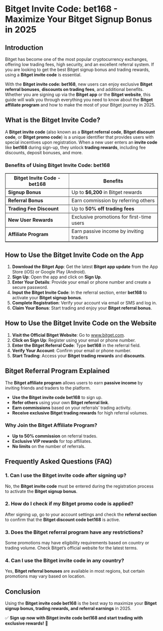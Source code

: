 <h1>Bitget Invite Code: bet168 - Maximize Your Bitget Signup Bonus in 2025</h1>

<h2>Introduction</h2>
<p>Bitget has become one of the most popular cryptocurrency exchanges, offering low trading fees, high security, and an excellent referral system. If you are looking to get the best Bitget signup bonus and trading rewards, using a <strong>Bitget invite code</strong> is essential.</p>
<p>With the <strong>Bitget invite code: bet168</strong>, new users can enjoy exclusive <strong>Bitget referral bonuses</strong>, <strong>discounts on trading fees</strong>, and additional benefits. Whether you are signing up via the <strong>Bitget app</strong> or the <strong>Bitget website</strong>, this guide will walk you through everything you need to know about the <strong>Bitget affiliate program</strong> and how to make the most of your Bitget journey in 2025.</p>

<h2>What is the Bitget Invite Code?</h2>
<p>A <strong>Bitget invite code</strong> (also known as a <strong>Bitget referral code</strong>, <strong>Bitget discount code</strong>, or <strong>Bitget promo code</strong>) is a unique identifier that provides users with special incentives upon registration. When a new user enters an <strong>invite code</strong> like <strong>bet168</strong> during sign-up, they unlock <strong>trading rewards</strong>, including fee discounts, deposit bonuses, and more.</p>

<h3>Benefits of Using Bitget Invite Code: bet168</h3>
<table border="1">
    <tr>
        <th>Bitget Invite Code - bet168</th>
        <th>Benefits</th>
    </tr>
    <tr>
        <td><strong>Signup Bonus</strong></td>
        <td>Up to <strong>$6,200</strong> in Bitget rewards</td>
    </tr>
    <tr>
        <td><strong>Referral Bonus</strong></td>
        <td>Earn commission by referring others</td>
    </tr>
    <tr>
        <td><strong>Trading Fee Discount</strong></td>
        <td>Up to <strong>50% off trading fees</strong></td>
    </tr>
    <tr>
        <td><strong>New User Rewards</strong></td>
        <td>Exclusive promotions for first-time users</td>
    </tr>
    <tr>
        <td><strong>Affiliate Program</strong></td>
        <td>Earn passive income by inviting traders</td>
    </tr>
</table>

<h2>How to Use the Bitget Invite Code on the App</h2>
<ol>
    <li><strong>Download the Bitget App</strong>: Get the latest <strong>Bitget app update</strong> from the App Store (iOS) or Google Play (Android).</li>
    <li><strong>Sign Up</strong>: Open the app and click on <strong>Sign Up</strong>.</li>
    <li><strong>Enter Your Details</strong>: Provide your email or phone number and create a secure password.</li>
    <li><strong>Input the Bitget Invite Code</strong>: In the referral section, enter <strong>bet168</strong> to activate your <strong>Bitget signup bonus</strong>.</li>
    <li><strong>Complete Registration</strong>: Verify your account via email or SMS and log in.</li>
    <li><strong>Claim Your Bonus</strong>: Start trading and enjoy your <strong>Bitget referral bonus</strong>.</li>
</ol>

<h2>How to Use the Bitget Invite Code on the Website</h2>
<ol>
    <li><strong>Visit the Official Bitget Website</strong>: Go to <a href="https://partner.bitget.com/bg/1t4kmgh9">www.bitget.com</a>.</li>
    <li><strong>Click on Sign Up</strong>: Register using your email or phone number.</li>
    <li><strong>Enter the Bitget Referral Code</strong>: Type <strong>bet168</strong> in the referral field.</li>
    <li><strong>Verify Your Account</strong>: Confirm your email or phone number.</li>
    <li><strong>Start Trading</strong>: Access your <strong>Bitget trading rewards</strong> and <strong>discounts</strong>.</li>
</ol>

<h2>Bitget Referral Program Explained</h2>
<p>The <strong>Bitget affiliate program</strong> allows users to earn <strong>passive income</strong> by inviting friends and traders to the platform.</p>
<ul>
    <li><strong>Use the Bitget invite code bet168</strong> to sign up.</li>
    <li><strong>Refer others</strong> using your own <strong>Bitget referral link</strong>.</li>
    <li><strong>Earn commissions</strong> based on your referrals’ trading activity.</li>
    <li><strong>Receive exclusive Bitget trading rewards</strong> for high referral volumes.</li>
</ul>

<h3>Why Join the Bitget Affiliate Program?</h3>
<ul>
    <li><strong>Up to 50% commission</strong> on referral trades.</li>
    <li><strong>Exclusive VIP rewards</strong> for top affiliates.</li>
    <li><strong>No limits</strong> on the number of referrals.</li>
</ul>

<h2>Frequently Asked Questions (FAQ)</h2>
<h3>1. Can I use the Bitget invite code after signing up?</h3>
<p>No, the <strong>Bitget invite code</strong> must be entered during the registration process to activate the <strong>Bitget signup bonus</strong>.</p>

<h3>2. How do I check if my Bitget promo code is applied?</h3>
<p>After signing up, go to your account settings and check the <strong>referral section</strong> to confirm that the <strong>Bitget discount code bet168</strong> is active.</p>

<h3>3. Does the Bitget referral program have any restrictions?</h3>
<p>Some promotions may have eligibility requirements based on country or trading volume. Check Bitget’s official website for the latest terms.</p>

<h3>4. Can I use the Bitget invite code in any country?</h3>
<p>Yes, <strong>Bitget referral bonuses</strong> are available in most regions, but certain promotions may vary based on location.</p>

<h2>Conclusion</h2>
<p>Using the <strong>Bitget invite code bet168</strong> is the best way to maximize your <strong>Bitget signup bonus, trading rewards, and referral earnings</strong> in 2025.</p>
<p>✅ <strong>Sign up now with Bitget invite code bet168 and start trading with exclusive rewards!</strong> 🚀</p>
